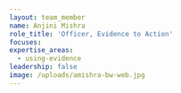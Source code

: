 ```yaml
---
layout: team_member
name: Anjini Mishra
role_title: 'Officer, Evidence to Action'
focuses:
expertise_areas:
  - using-evidence
leadership: false
image: /uploads/amishra-bw-web.jpg
---
```


